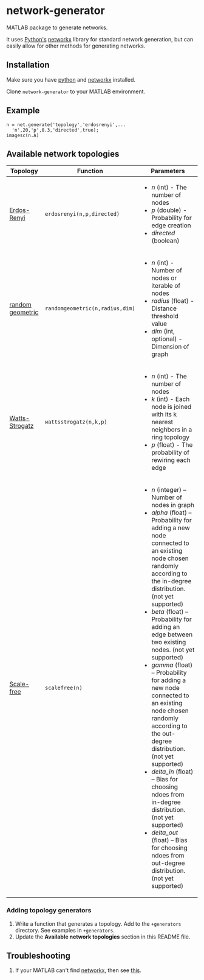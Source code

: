 # network-generator
MATLAB package to generate networks.

It uses [Python's](https://www.python.org/) [networkx](https://networkx.github.io/) library for standard network generation, but can easily allow for other methods for generating networks.

## Installation
Make sure you have [python](https://www.python.org/downloads/) and [networkx](https://networkx.github.io/) installed.

Clone `network-generator` to your MATLAB environment.

## Example
```
n = net.generate('topology','erdosrenyi',...
  'n',20,'p',0.3,'directed',true);
imagesc(n.A)
```

## Available network topologies
|Topology|Function|Parameters|
|---|---|---|
|[Erdos-Renyi](https://networkx.github.io/documentation/stable/reference/generated/networkx.generators.random_graphs.erdos_renyi_graph.html#networkx.generators.random_graphs.erdos_renyi_graph)|`erdosrenyi(n,p,directed)`|<ul><li>*n* (int) - The number of nodes </li><li>*p* (double) - Probability for edge creation </li><li>*directed* (boolean)</li></ul>|
|[random geometric](https://networkx.github.io/documentation/stable/reference/generated/networkx.generators.geometric.random_geometric_graph.html#networkx.generators.geometric.random_geometric_graph)|`randomgeometric(n,radius,dim)`|<ul><li>*n* (int) - Number of nodes or iterable of nodes</li><li>*radius* (float) - Distance threshold value</li><li>*dim* (int, optional) - Dimension of graph</li></ul>|
|[Watts-Strogatz](https://networkx.github.io/documentation/stable/reference/generated/networkx.generators.random_graphs.watts_strogatz_graph.html#networkx.generators.random_graphs.watts_strogatz_graph)|`wattsstrogatz(n,k,p)`|<ul><li>*n* (int) - The number of nodes</li><li>*k* (int) - Each node is joined with its k nearest neighbors in a ring topology</li><li>*p* (float) - The probability of rewiring each edge</li></ul>|
|[Scale-free](https://networkx.github.io/documentation/stable/reference/generated/networkx.generators.directed.scale_free_graph.html#networkx.generators.directed.scale_free_graph)|`scalefree(n)`|<ul><li>*n* (integer) – Number of nodes in graph</li><li>*alpha* (float) – Probability for adding a new node connected to an existing node chosen randomly according to the in-degree distribution. (not yet supported)</li><li>*beta* (float) – Probability for adding an edge between two existing nodes. (not yet supported)</li><li>*gamma* (float) – Probability for adding a new node connected to an existing node chosen randomly according to the out-degree distribution. (not yet supported)</li><li>*delta_in* (float) – Bias for choosing ndoes from in-degree distribution. (not yet supported)</li><li>*delta_out* (float) – Bias for choosing ndoes from out-degree distribution. (not yet supported)</li></ul>|

### Adding topology generators

1. Write a function that generates a topology. Add to the `+generators` directory. See examples in `+generators`.
2. Update the **Available network topologies** section in this README file.

## Troubleshooting
1. If your MATLAB can't find [networkx](https://networkx.github.io/), then see [this](https://erikreinertsen.com/python3-in-matlab/).
